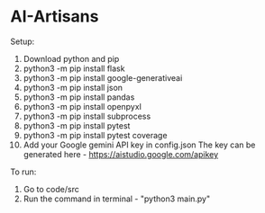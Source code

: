 # AI-Artisans

Setup:
1) Download python and pip
2) python3 -m pip install flask
3) python3 -m pip install google-generativeai
4) python3 -m pip install json
5) python3 -m pip install pandas
6) python3 -m pip install openpyxl
7) python3 -m pip install subprocess
8) python3 -m pip install pytest
9) python3 -m pip install pytest coverage
10) Add your Google gemini API key in config.json
The key can be generated here - https://aistudio.google.com/apikey

To run: 
1) Go to code/src
2) Run the command in terminal - "python3 main.py"
